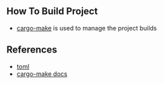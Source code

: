 ## How To Build Project 
- [cargo-make][1] is used to manage the project builds


## References
- [toml][2]
- [cargo-make docs][3]

[1]: https://crates.io/crates/cargo-make
[2]: https://toml.io/en/v1.0.0
[3]: https://sagiegurari.github.io/cargo-make